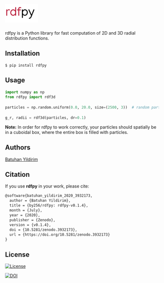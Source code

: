# <img alt="rdfpy" src="./logo.png" height="60">

rdfpy is a Python library for fast computation of 2D and 3D radial distribution functions.

## Installation

```shell
$ pip install rdfpy
```

## Usage

```python
import numpy as np
from rdfpy import rdf3d

particles = np.random.uniform(0.0, 20.0, size=(2500, 3))  # random particles in a 20x20x20 box

g_r, radii = rdf3d(particles, dr=0.1)
```

**Note:** In order for rdfpy to work correctly, your particles should spatially be in a cuboidal box, where the entire box is filled with particles.

<!-- 
### What is a Radial Distribution Function?

The radial distribution function (RDF) (or pair correlation function) characterises the structure of a system of particles. If we select an arbitrary particle as the origin, the RDF describes the number of particles we would observe relative to the bulk density of the system, as a function of distance. This is calculated and averaged over every particle in the structure being considered. The formal definition of the RDF is

<p align="center">
  <img src="https://render.githubusercontent.com/render/math?math=g_{i}(r) = \frac{n_{i}(r)}{4 \pi r^{2}\delta r \rho}">
</p>

where <img src="https://render.githubusercontent.com/render/math?math=n_{i}(r)"> is the number of particles between distances <img src="https://render.githubusercontent.com/render/math?math=r"> and <img src="https://render.githubusercontent.com/render/math?math=r %2B \delta r">, and <img src="https://render.githubusercontent.com/render/math?math=\rho = \frac{N}{V}"> is the number density. Dividing by <img src="https://render.githubusercontent.com/render/math?math=\rho"> ensures that the RDF is centred around 1 when the density of particles observed at some distance does not deviate from the bulk density. Two examples of (1) a highly-ordered crystalline system and (2) a short-range ordered liquid are shown.

<p float="left"  align="center">
  <img src="rdfpy/examples/crystal.png" width="400" />
  <img src="rdfpy/examples/water.png" width="400" /> 
</p> -->

## Authors

[Batuhan Yildirim](https://by256.github.io/)

## Citation

If you use **rdfpy** in your work, please cite:

```
@software{batuhan_yildirim_2020_3932173,
  author = {Batuhan Yildirim},
  title = {by256/rdfpy: rdfpy-v0.1.4},
  month = {July},
  year = {2020},
  publisher = {Zenodo},
  version = {v0.1.4},
  doi = {10.5281/zenodo.3932173},
  url = {https://doi.org/10.5281/zenodo.3932173}
}
```

## License

[![License](http://img.shields.io/:license-mit-blue.svg?style=flat-square)](http://badges.mit-license.org)

[![DOI](https://zenodo.org/badge/DOI/10.5281/zenodo.3932173.svg)](https://doi.org/10.5281/zenodo.3932173)


